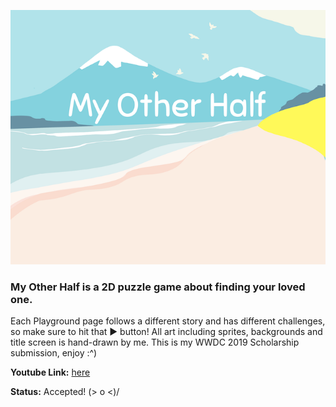 ![My Other Half Logo.](spielwiese/my-other-half.playground/Pages/Intro.xcplaygroundpage/Resources/bg-logo.png)

### __My Other Half__ is a 2D puzzle game about finding your loved one. 

Each Playground page follows a different story and has different challenges, so make sure to hit that ▶️ button! All art including sprites, backgrounds and title screen is hand-drawn by me. This is my WWDC 2019 Scholarship submission, enjoy :^) 

__Youtube Link:__ [here](https://youtu.be/I27dVqgCQd8)

__Status:__ Accepted! (> o <)/
